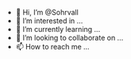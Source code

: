 - 👋 Hi, I’m @Sohrvall
- 👀 I’m interested in ...
- 🌱 I’m currently learning ...
- 💞️ I’m looking to collaborate on ...
- 📫 How to reach me ...

<!---
Sohrvall/Sohrvall is a ✨ special ✨ repository because its `README.md` (this file) appears on your GitHub profile.
You can click the Preview link to take a look at your changes.
--->
